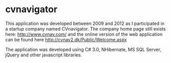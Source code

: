 # cvnavigator

This application was developed between 2009 and 2012 as I participated in a startup company named CVnavigator. The company home page still exists here: http://www.cvnav.com/ and the online version of the web application can be found here http://cvnav2.dk/Public/Welcome.aspx

The application was developed using C# 3.0, NHibernate, MS SQL Server, jQuery and other javascript libraries. 
